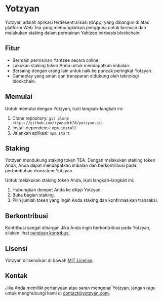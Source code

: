 # Yotzyan

Yotzyan adalah aplikasi terdesentralisasi (dApp) yang dibangun di atas platform Web Tea yang memungkinkan pengguna untuk bermain dan melakukan staking dalam permainan Yahtzee berbasis blockchain.

## Fitur

- Bermain permainan Yahtzee secara online.
- Lakukan staking token Anda untuk mendapatkan imbalan.
- Bersaing dengan orang lain untuk naik ke puncak peringkat Yotzyan.
- Gameplay yang aman dan transparan didukung oleh teknologi blockchain.

## Memulai

Untuk memulai dengan Yotzyan, ikuti langkah-langkah ini:

1. Clone repository: `git clone https://github.com/ryanadrh26/yotzyan.git`
2. Install dependensi: `npm install`
3. Jalankan aplikasi: `npm start`

## Staking

Yotzyan mendukung staking token TEA. Dengan melakukan staking token Anda, Anda dapat mendapatkan imbalan dan berkontribusi pada pertumbuhan ekosistem Yotzyan.

Untuk melakukan staking token Anda, ikuti langkah-langkah ini:

1. Hubungkan dompet Anda ke dApp Yotzyan.
2. Buka bagian staking.
3. Pilih jumlah token yang ingin Anda staking dan konfirmasikan transaksi.

## Berkontribusi

Kontribusi sangat dihargai! Jika Anda ingin berkontribusi pada Yotzyan, silakan lihat [panduan kontribusi](CONTRIBUTING.md).

## Lisensi

Yotzyan dilisensikan di bawah [MIT License](LICENSE).

## Kontak

Jika Anda memiliki pertanyaan atau saran mengenai Yotzyan, jangan ragu untuk menghubungi kami di [contact@yotzyan.com](mailto:contact@yotzyan.com).
